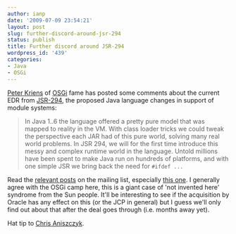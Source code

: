 ```yaml
---
author: ianp
date: '2009-07-09 23:54:21'
layout: post
slug: further-discord-around-jsr-294
status: publish
title: Further discord around JSR-294
wordpress_id: '439'
categories:
- Java
- OSGi
---
```


[Peter Kriens][01] of [OSGi][02] fame has posted some comments about the
current EDR from [JSR-294][03], the proposed Java language changes in
support of module systems:

> In Java 1..6 the language offered a pretty
> pure model that was mapped to reality in the VM. With class loader
> tricks we could tweak the perspective each JAR had of this pure world,
> solving many real world problems. In JSR 294, we will for the first time
> introduce this messy and complex runtime world in the language. Untold
> millions have been spent to make Java run on hundreds of platforms, and
> with one simple JSR we bring back the need for `#ifdef ...`

Read the
[relevant posts][05] on the mailing list, especially [this one][06]. I
generally agree with the OSGi camp here, this is a giant case of 'not
invented here' syndrome from the Sun people. It'll be interesting to see
if the acquisition by Oracle has any effect on this (or the JCP in
general) but I guess we'll only find out about that after the deal goes
through (i.e. months away yet).

Hat tip to [Chris Aniszczyk][04].

[01]: http://www.osgi.org/blog/
[02]: http://www.osgi.org/
[03]: http://jcp.org/en/jsr/summary?id=294
[04]: http://aniszczyk.org/2009/07/09/jsr-294-and-meta-module-systems/
[05]: http://altair.cs.oswego.edu/pipermail/jsr294-modularity-observer/2009-July/thread.html
[06]: http://altair.cs.oswego.edu/pipermail/jsr294-modularity-observer/2009-July/000225.html

